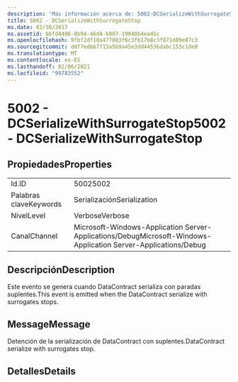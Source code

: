```yaml
---
description: 'Más información acerca de: 5002-DCSerializeWithSurrogateStop'
title: 5002 - DCSerializeWithSurrogateStop
ms.date: 03/30/2017
ms.assetid: 66fd4496-8b94-46d4-b987-19040b4ea4bc
ms.openlocfilehash: 9fbf2df18a477083f6c3fb17b8c3f871d89e87c3
ms.sourcegitcommit: ddf7edb67715a5b9a45e3dd44536dabc153c1de0
ms.translationtype: MT
ms.contentlocale: es-ES
ms.lasthandoff: 02/06/2021
ms.locfileid: "99783552"
---
```

# <a name="5002---dcserializewithsurrogatestop"></a><span data-ttu-id="19e17-103">5002 - DCSerializeWithSurrogateStop</span><span class="sxs-lookup"><span data-stu-id="19e17-103">5002 - DCSerializeWithSurrogateStop</span></span>

## <a name="properties"></a><span data-ttu-id="19e17-104">Propiedades</span><span class="sxs-lookup"><span data-stu-id="19e17-104">Properties</span></span>  
  
|||  
|-|-|  
|<span data-ttu-id="19e17-105">Id.</span><span class="sxs-lookup"><span data-stu-id="19e17-105">ID</span></span>|<span data-ttu-id="19e17-106">5002</span><span class="sxs-lookup"><span data-stu-id="19e17-106">5002</span></span>|  
|<span data-ttu-id="19e17-107">Palabras clave</span><span class="sxs-lookup"><span data-stu-id="19e17-107">Keywords</span></span>|<span data-ttu-id="19e17-108">Serialización</span><span class="sxs-lookup"><span data-stu-id="19e17-108">Serialization</span></span>|  
|<span data-ttu-id="19e17-109">Nivel</span><span class="sxs-lookup"><span data-stu-id="19e17-109">Level</span></span>|<span data-ttu-id="19e17-110">Verbose</span><span class="sxs-lookup"><span data-stu-id="19e17-110">Verbose</span></span>|  
|<span data-ttu-id="19e17-111">Canal</span><span class="sxs-lookup"><span data-stu-id="19e17-111">Channel</span></span>|<span data-ttu-id="19e17-112">Microsoft-Windows-Application Server-Applications/Debug</span><span class="sxs-lookup"><span data-stu-id="19e17-112">Microsoft-Windows-Application Server-Applications/Debug</span></span>|  
  
## <a name="description"></a><span data-ttu-id="19e17-113">Descripción</span><span class="sxs-lookup"><span data-stu-id="19e17-113">Description</span></span>  

 <span data-ttu-id="19e17-114">Este evento se genera cuando DataContract serializa con paradas suplentes.</span><span class="sxs-lookup"><span data-stu-id="19e17-114">This event is emitted when the DataContract serialize with surrogates stops.</span></span>  
  
## <a name="message"></a><span data-ttu-id="19e17-115">Message</span><span class="sxs-lookup"><span data-stu-id="19e17-115">Message</span></span>  

 <span data-ttu-id="19e17-116">Detención de la serialización de DataContract con suplentes.</span><span class="sxs-lookup"><span data-stu-id="19e17-116">DataContract serialize with surrogates stop.</span></span>  
  
## <a name="details"></a><span data-ttu-id="19e17-117">Detalles</span><span class="sxs-lookup"><span data-stu-id="19e17-117">Details</span></span>

